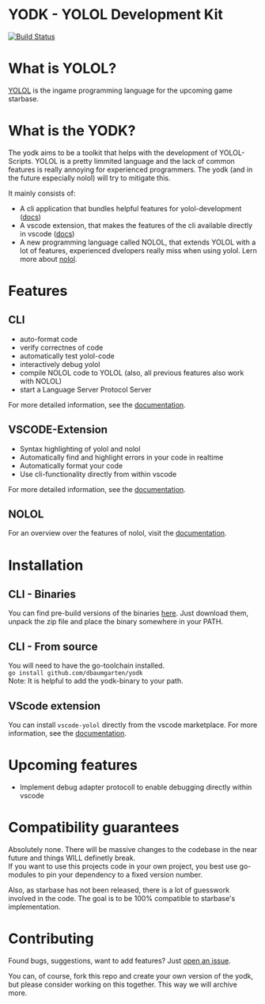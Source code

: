 # YODK - YOLOL Development Kit
[![Build Status](https://travis-ci.org/dbaumgarten/yodk.svg?branch=master)](https://travis-ci.org/dbaumgarten/yodk)

# What is YOLOL?
[YOLOL](https://wiki.starbasegame.com/index.php/YOLOL) is the ingame programming language for the upcoming game starbase.

# What is the YODK?
The yodk aims to be a toolkit that helps with the development of YOLOL-Scripts. YOLOL is a pretty limmited language and the lack of common features is really annoying for experienced programmers. The yodk (and in the future especially nolol) will try to mitigate this.  

It mainly consists of:
- A cli application that bundles helpful features for yolol-development ([docs](/cli))
- A vscode extension, that makes the features of the cli available directly in vscode ([docs](/vscode-colol))
- A new programming language called NOLOL, that extends YOLOL with a lot of features, experienced dvelopers really miss when using yolol. Lern more about [nolol](/nolol).

# Features

## CLI
- auto-format code
- verify correctnes of code
- automatically test yolol-code
- interactively debug yolol
- compile NOLOL code to YOLOL (also, all previous features also work with NOLOL)
- start a Language Server Protocol Server

For more detailed information, see the [documentation](/cli).

## VSCODE-Extension
- Syntax highlighting of yolol and nolol
- Automatically find and highlight errors in your code in realtime
- Automatically format your code
- Use cli-functionality directly from within vscode

For more detailed information, see the [documentation](/vscode-yolol).

## NOLOL
For an overview over the features of nolol, visit the [documentation](/nolol).

# Installation

## CLI - Binaries
You can find pre-build versions of the binaries [here](https://github.com/dbaumgarten/yodk/releases).
Just download them, unpack the zip file and place the binary somewhere in your PATH.

## CLI - From source
You will need to have the go-toolchain installed.  
```go install github.com/dbaumgarten/yodk```   
Note: It is helpful to add the yodk-binary to your path.

## VScode extension
You can install ```vscode-yolol``` directly from the vscode marketplace. For more information, see the [documentation](/vscode-yolol).


# Upcoming features
- Implement debug adapter protocoll to enable debugging directly within vscode

# Compatibility guarantees
Absolutely none. There will be massive changes to the codebase in the near future and things WILL definetly break.  
If you want to use this projects code in your own project, you best use go-modules to pin your dependency to a fixed version number.

Also, as starbase has not been released, there is a lot of guesswork involved in the code. The goal is to be 100% compatible to starbase's implementation.

# Contributing
Found bugs, suggestions, want to add features? Just [open an issue](https://github.com/dbaumgarten/yodk/issues/new).  

You can, of course, fork this repo and create your own version of the yodk, but please consider working on this together. This way we will archive more.